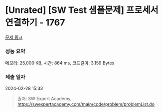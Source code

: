 # [Unrated] [SW Test 샘플문제] 프로세서 연결하기 - 1767 

[문제 링크](https://swexpertacademy.com/main/code/problem/problemDetail.do?contestProbId=AV4suNtaXFEDFAUf) 

### 성능 요약

메모리: 25,000 KB, 시간: 864 ms, 코드길이: 3,159 Bytes

### 제출 일자

2024-02-28 15:33



> 출처: SW Expert Academy, https://swexpertacademy.com/main/code/problem/problemList.do